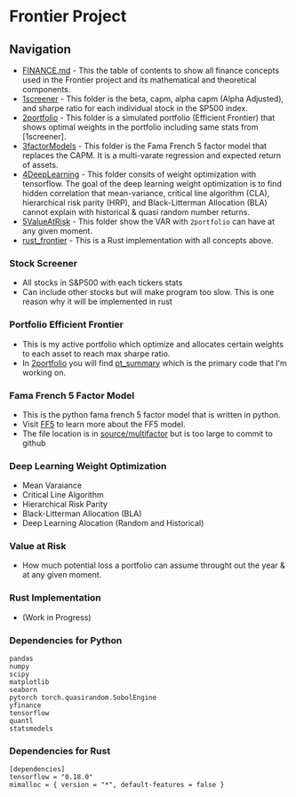 # Frontier Project

## Navigation
- [FINANCE.md](FINANCE.md) - This the table of contents to show all finance concepts used in the Frontier project and its mathematical and theoretical components. 
- [1screener](#Stock-Screener) - This folder is the beta, capm, alpha capm (Alpha Adjusted), and sharpe ratio for each individual stock in the SP500 index. 
- [2portfolio](#Portfolio-Efficient-Frontier) - This folder is a simulated portfolio (Efficient Frontier) that shows optimal weights in the portfolio including same stats from [1screener]. 
- [3factorModels](#Fama-French-5-Factor-Model) - This folder is the Fama French 5 factor model that replaces the CAPM. It is a multi-varate regression and expected return of assets.
- [4DeepLearning](#deep-learning-weight-optimization) - This folder consits of weight optimization with tensorflow. The goal of the deep learning weight optimization is to find
hidden correlation that mean-variance, critical line algorithm (CLA), hierarchical risk parity (HRP), and Black-Litterman Allocation (BLA) cannot explain with historical & quasi random number returns.
- [5ValueAtRisk](#value-at-risk) - This folder show the VAR with ```2portfolio``` can have at any given moment. 
- [rust_frontier](#rust-implementation) - This is a Rust implementation with all concepts above. 


### Stock Screener 
- All stocks in S&P500 with each tickers stats
- Can include other stocks but will make program too slow. This is one reason why it will be implemented in rust


### Portfolio Efficient Frontier
- This is my active portfolio which optimize and allocates certain weights to each asset to reach max sharpe ratio. 
- In [2portfolio](2portfolio) you will find [pt_summary](2portfolio/pt_summary.py) which is the primary code that I'm working on. 


### Fama French 5 Factor Model 
- This is the python fama french 5 factor model that is written in python. 
- Visit [FF5](http://mba.tuck.dartmouth.edu/pages/faculty/ken.french/Data_Library/f-f_factors.html) to learn more about the FF5 model.
- The file location is in [source/multifactor](source/multifactor) but is too large to commit to github


### Deep Learning Weight Optimization
- Mean Varaiance
- Critical Line Algorithm
- Hierarchical Risk Parity
- Black-Litterman Allocation (BLA)
- Deep Learning Alocation (Random and Historical) 


### Value at Risk
- How much potential loss a portfolio can assume throught out the year & at any given moment. 


### Rust Implementation
- (Work in Progress)



###  Dependencies for Python
```
pandas
numpy
scipy
matplotlib
seaborn
pytorch torch.quasirandom.SobolEngine
yfinance
tensorflow
quantl
statsmodels
```
###  Dependencies for Rust
```
[dependencies]
tensorflow = "0.18.0"
mimalloc = { version = "*", default-features = false }
```